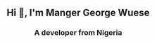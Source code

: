 <h2 align="center">Hi 👋, I'm Manger George Wuese</h2>
<h3 align="center">A developer from Nigeria</h3>

